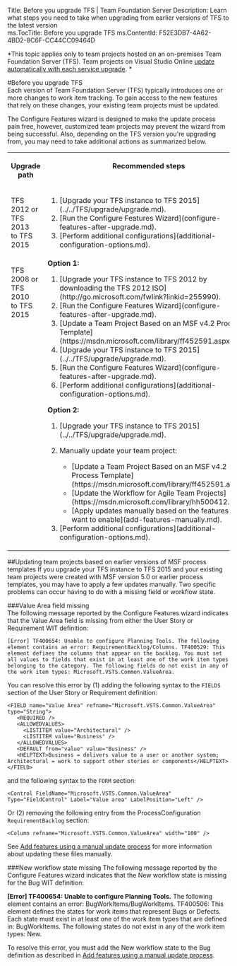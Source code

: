 Title: Before you upgrade TFS | Team Foundation Server
Description: Learn what steps you need to take when upgrading from earlier versions of TFS to the latest version  
ms.TocTitle: Before you upgrade TFS
ms.ContentId: F52E3DB7-4A62-4BD2-8C6F-CC44CC09464D

*This topic applies only to team projects hosted on an on-premises Team Foundation Server (TFS). Team projects on Visual Studio Online [update automatically with each service upgrade](https://www.visualstudio.com/news/release-archive-vso).  * 

#Before you upgrade TFS  
Each version of Team Foundation Server (TFS) typically introduces one or more changes to work item tracking. To gain access to the new features that rely on these changes, your existing team projects must be updated. 

The Configure Features wizard is designed to make the update process pain free, however, customized team projects may prevent the wizard from being successful. Also, depending on the TFS version you're upgrading from, you may need to take additional actions as summarized below.  


<table>
<tbody valign="top">
<tr>
<th width="25%">
<p>Upgrade path </p>
</th>
<th width="75%">
<p>Recommended steps</p>
</th>
</tr>
<tr>
<td>
<p>TFS 2012 or TFS 2013<br/> to TFS 2015</p>
</td>
<td>
<ol>
<li>[Upgrade your TFS instance to TFS 2015](../../TFS/upgrade/upgrade.md).   </li> 
<li>[Run the Configure Features Wizard](configure-features-after-upgrade.md).</li> 
<li>[Perform additional configurations](additional-configuration-options.md).</li> 
</ol>
</td>
</tr>

<tr>
<td>
<p>TFS 2008 or TFS 2010<br/>to TFS 2015</p>
</td>
<td>
<b>Option 1:</b><br/>
<ol>
<li>[Upgrade your TFS instance to TFS 2012 by downloading the TFS 2012 ISO](http://go.microsoft.com/fwlink?linkid=255990).</li> 
<li>[Run the Configure Features Wizard](configure-features-after-upgrade.md).</li> 
<li>[Update a Team Project Based on an MSF v4.2 Process Template](https://msdn.microsoft.com/library/ff452591.aspx).</li> 
<li>[Upgrade your TFS instance to TFS 2015](../../TFS/upgrade/upgrade.md).   </li> 
<li>[Run the Configure Features Wizard](configure-features-after-upgrade.md).</li> 
<li>[Perform additional configurations](additional-configuration-options.md).</li> 
</ol>
<b>Option 2:</b><br/>
<ol>
<li>[Upgrade your TFS instance to TFS 2015](../../TFS/upgrade/upgrade.md).   </li> 
<li><p>Manually update your team project:</p>
<ul>
<li>[Update a Team Project Based on an MSF v4.2 Process Template](https://msdn.microsoft.com/library/ff452591.aspx).</li> 
<li>[Update the Workflow for Agile Team Projects](https://msdn.microsoft.com/library/hh500412.aspx).</li> 
<li>[Apply updates manually based on the features you want to enable](add-features-manually.md).</li> 
</ul>
</li>
<li>[Perform additional configurations](additional-configuration-options.md).</li> 
</ol>
</td>
</tr>
</tbody>
</table>


<a id="earlier-versions">  </a> 

##Updating team projects based on earlier versions of MSF process templates 
If you upgrade your TFS instance to TFS 2015 and your existing team projects were created with MSF version 5.0 or earlier process templates, you may have to apply a few updates manually. Two specific problems can occur having to do with a missing field or workflow state.  

###Value Area field missing   
The following message reported by the Configure Features wizard indicates that the Value Area field is missing from either the User Story or Requirement WIT definition:  

```
[Error] TF400654: Unable to configure Planning Tools. The following element contains an error: RequirementBacklog/Columns. TF400529: This element defines the columns that appear on the backlog. You must set all values to fields that exist in at least one of the work item types belonging to the category. The following fields do not exist in any of the work item types: Microsoft.VSTS.Common.ValueArea.
```

You can resolve this error by (1) adding the following syntax to the ```FIELDS``` section of the User Story or Requirement definition:
```
<FIELD name="Value Area" refname="Microsoft.VSTS.Common.ValueArea" type="String">
   <REQUIRED />
   <ALLOWEDVALUES>
     <LISTITEM value="Architectural" />
     <LISTITEM value="Business" />
   </ALLOWEDVALUES>
   <DEFAULT from="value" value="Business" />
   <HELPTEXT>Business = delivers value to a user or another system; Architectural = work to support other stories or components</HELPTEXT>
</FIELD>
```

and the following syntax to the ```FORM``` section:
```
<Control FieldName="Microsoft.VSTS.Common.ValueArea" Type="FieldControl" Label="Value area" LabelPosition="Left" />
```

Or (2) removing the following entry from the ProcessConfiguration ```RequirementBacklog``` section: 
```
<Column refname="Microsoft.VSTS.Common.ValueArea" width="100" />
```

See [Add features using a manual update process](add-features-manually.md) for more information about updating these files manually. 


###New workflow state missing 
The following message reported by the Configure Features wizard indicates that the New workflow state is missing for the Bug WIT definition:  

**[Error] TF400654: Unable to configure Planning Tools.** The following element contains an error: BugWorkItems/BugWorkItems. TF400506: This element defines the states for work items that represent Bugs or Defects. Each state must exist in at least one of the work item types that are defined in: BugWorkItems. The following states do not exist in any of the work item types: New.


To resolve this error, you must add the New workflow state to the Bug definition as described in [Add features using a manual update process](add-features-manually.md). 

